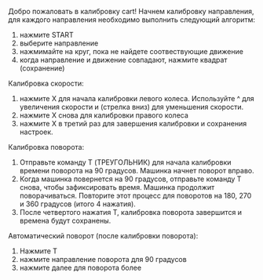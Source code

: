 Добро пожаловать в калибровку cart!
Начнем калибровку направления, для каждого направления необходимо выполнить следующий алгоритм:
1) нажмите START
2) выберите направление
3) нажмимайте на круг, пока не найдете соотвествующие движение
4) когда направление и движение совпадают, нажмите квадрат (сохранение)

Калибровка скорости:
1) нажмите X для начала калибровки левого колеса. Используйте ^ для увеличения скорости и (стрелка вниз) для уменьшения скорости.
2) нажмите X снова для калибровки правого колеса
3) нажмите X в третий раз для завершения калибровки и сохранения настроек.

Калибровка поворота:
1) Отправьте команду T (ТРЕУГОЛЬНИК) для начала калибровки времени поворота на 90 градусов. Машинка начнет поворот вправо.
2) Когда машинка повернется на 90 градусов, отправьте команду T снова, чтобы зафиксировать время. Машинка продолжит поворачиваться.
Повторите этот процесс для поворотов на 180, 270 и 360 градусов (итого 4 нажатия).
3) После четвертого нажатия T, калибровка поворота завершится и времена будут сохранены.

Автоматический поворот (после калибровки поворота):
1) Нажмите T
2) нажмите направление поворота для 90 градусов
3) нажмите далее для поворота более